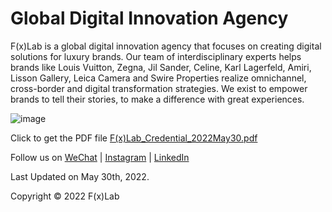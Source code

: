# Global Digital Innovation Agency
F(x)Lab is a global digital innovation agency that focuses on creating digital solutions for luxury brands. Our team of interdisciplinary experts helps brands like Louis Vuitton, Zegna, Jil Sander, Celine, Karl Lagerfeld, Amiri, Lisson Gallery, Leica Camera and Swire Properties realize omnichannel, cross-border and digital transformation strategies. We exist to empower brands to tell their stories, to make a difference with great experiences.

![image](https://zihaolu.github.io/FXLAB/F(x)Lab_Credential_Cover.jpeg)

Click to get the PDF file   [F(x)Lab_Credential_2022May30.pdf](https://zihaolu.github.io/FXLAB/F(x)Lab_Credential_2022May30.pdf)

Follow us on [WeChat](https://zihaolu.github.io/FXLAB/F(x)Lab_WeChat.png) | [Instagram](https://www.instagram.com/fxlabinc/) | [LinkedIn](https://www.linkedin.com/company/fxlab/)

Last Updated on May 30th, 2022.

Copyright © 2022 F(x)Lab
